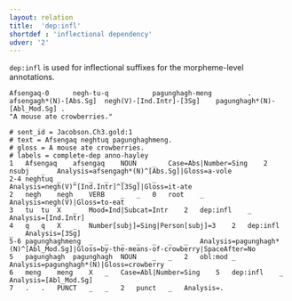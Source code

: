 ```yaml
---
layout: relation
title:  'dep:infl'
shortdef : 'inflectional dependency'
udver: '2'
---
```


`dep:infl` is used for inflectional suffixes for the morpheme-level annotations.

```
Afsengaq-0		negh-tu-q			pagunghagh-meng			.
afsengagh*(N)-[Abs.Sg]	negh(V)-[Ind.Intr]-[3Sg]	pagunghagh*(N)-[Abl_Mod.Sg]	.
"A mouse ate crowberries."
```
~~~ conllu
# sent_id = Jacobson.Ch3.gold:1
# text = Afsengaq neghtuq pagunghaghmeng.
# gloss = A mouse ate crowberries.
# labels = complete-dep anno-hayley
1	Afsengaq	afsengaq	NOUN	_	Case=Abs|Number=Sing	2	nsubj	_	Analysis=afsengagh*(N)^[Abs.Sg]|Gloss=a-vole
2-4	neghtuq	_	_	_	_	_	_	_	Analysis=negh(V)^[Ind.Intr]^[3Sg]|Gloss=it-ate
2	negh	negh	VERB	_	_	0	root	_	Analysis=negh(V)|Gloss=to-eat
3	tu	tu	X	_	Mood=Ind|Subcat=Intr	2	dep:infl	_	Analysis=[Ind.Intr]
4	q	q	X	_	Number[subj]=Sing|Person[subj]=3	2	dep:infl	_	Analysis=[3Sg]
5-6	pagunghaghmeng	_	_	_	_	_	_	_	Analysis=pagunghagh*(N)^[Abl_Mod.Sg]|Gloss=by-the-means-of-crowberry|SpaceAfter=No
5	pagunghagh	pagunghagh	NOUN	_	_	2	obl:mod	_	Analysis=pagunghagh*(N)|Gloss=crowberry
6	meng	meng	X	_	Case=Abl|Number=Sing	5	dep:infl	_	Analysis=[Abl_Mod.Sg]
7	.	.	PUNCT	_	_	2	punct	_	Analysis=.
~~~
<!-- Interlanguage links updated Po 6. listopadu 2023, 21:42:47 CET -->
